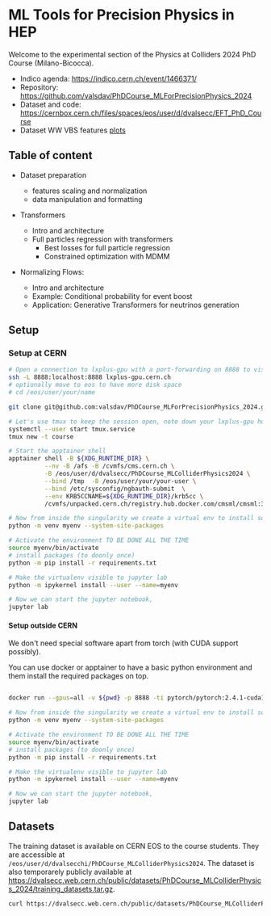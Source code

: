 # ML Tools for Precision Physics in HEP

Welcome to the experimental section of the Physics at Colliders 2024 PhD Course (Milano-Bicocca). 

- Indico agenda: https://indico.cern.ch/event/1466371/
- Repository: https://github.com/valsdav/PhDCourse_MLForPrecisionPhysics_2024
- Dataset and code:  https://cernbox.cern.ch/files/spaces/eos/user/d/dvalsecc/EFT_PhD_Course
- Dataset WW VBS features [plots](https://dvalsecc.web.cern.ch/dvalsecc/EFT_PhD_Course_2024/plots/WW_sample_plots/vbs_sel_looser/)
   
## Table of content

- Dataset preparation
    - features scaling and normalization
    - data manipulation and formatting

- Transformers
    - Intro and architecture
    - Full particles regression with transformers
      - Best losses for full particle regression
      - Constrained optimization with MDMM

- Normalizing Flows:
   - Intro and architecture
   - Example: Conditional probability for event boost
   - Application: Generative Transformers for neutrinos generation

## Setup
### Setup at CERN
```bash
# Open a connection to lxplus-gpu with a port-forwarding on 8888 to visualize jupyter notebook
ssh -L 8888:localhost:8888 lxplus-gpu.cern.ch
# optionally move to eos to have more disk space
# cd /eos/user/your/name

git clone git@github.com:valsdav/PhDCourse_MLForPrecisionPhysics_2024.git

# Let's use tmux to keep the session open, note down your lxplus-gpu hostname
systemctl --user start tmux.service
tmux new -t course

# Start the apptainer shell
apptainer shell -B ${XDG_RUNTIME_DIR} \
          --nv -B /afs -B /cvmfs/cms.cern.ch \
          -B /eos/user/d/dvalsecc/PhDCourse_MLColliderPhysics2024 \
          --bind /tmp  -B /eos/user/your/your-user \
          --bind /etc/sysconfig/ngbauth-submit  \
          --env KRB5CCNAME=${XDG_RUNTIME_DIR}/krb5cc \
          /cvmfs/unpacked.cern.ch/registry.hub.docker.com/cmsml/cmsml:3.11-cuda

# Now from inside the singularity we create a virtual env to install some additional packages
python -m venv myenv --system-site-packages

# Activate the environment TO BE DONE ALL THE TIME
source myenv/bin/activate
# install packages (to doonly once)
python -m pip install -r requirements.txt

# Make the virtualenv visible to jupyter lab
python -m ipykernel install --user --name=myenv

# Now we can start the jupyter notebook, 
jupyter lab
```

#### Setup outside CERN
We don't need special software apart from torch (with CUDA support possibly). 

You can use docker or apptainer to have a basic python environment and them install the required packages on top.

```bash

docker run --gpus=all -v ${pwd} -p 8888 -ti pytorch/pytorch:2.4.1-cuda12.4-cudnn9-runtime bash

# Now from inside the singularity we create a virtual env to install some additional packages
python -m venv myenv --system-site-packages

# Activate the environment TO BE DONE ALL THE TIME
source myenv/bin/activate
# install packages (to doonly once)
python -m pip install -r requirements.txt

# Make the virtualenv visible to jupyter lab
python -m ipykernel install --user --name=myenv

# Now we can start the jupyter notebook, 
jupyter lab
```

## Datasets
The training dataset is available on CERN EOS to the course students. They are accessible at `/eos/user/d/dvalsecchi/PhDCourse_MLColliderPhysics2024`. 
The dataset is also temporarely publicly available at https://dvalsecc.web.cern.ch/public/datasets/PhDCourse_MLColliderPhysics_2024/training_datasets.tar.gz.

```bash
curl https://dvalsecc.web.cern.ch/public/datasets/PhDCourse_MLColliderPhysics_2024/training_datasets.tar.gz
```



